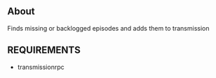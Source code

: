 ## About ##

Finds missing or backlogged episodes and adds them to transmission

## REQUIREMENTS ##

* transmissionrpc
